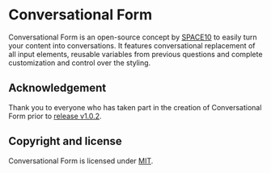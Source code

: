 # Conversational Form

Conversational Form is an open-source concept by [SPACE10](https://www.space10.io) to easily turn your content into conversations. It features conversational replacement of all input elements, reusable variables from previous questions and complete customization and control over the styling.

## Acknowledgement
Thank you to everyone who has taken part in the creation of Conversational Form prior to <a href="https://github.com/space10-community/conversational-form/blob/master/README.md">release v1.0.2</a>.

## Copyright and license
Conversational Form is licensed under <a href="https://github.com/farolinar/conversational-form/blob/master/LICENSE.md" target="_blank">MIT</a>.
